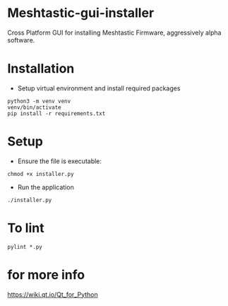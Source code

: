 # Meshtastic-gui-installer

Cross Platform GUI for installing Meshtastic Firmware, aggressively alpha software.

# Installation

* Setup virtual environment and install required packages

```
python3 -m venv venv
venv/bin/activate
pip install -r requirements.txt
```

# Setup

* Ensure the file is executable:
```
chmod +x installer.py
```

* Run the application
```
./installer.py
```

# To lint

```
pylint *.py
```

# for more info

https://wiki.qt.io/Qt_for_Python

